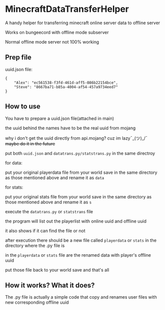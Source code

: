 # MinecraftDataTransferHelper
A handy helper for transferring minecraft online server data to offline server

Works on bungeecord with offline mode subserver

Normal offline mode server not 100% working

## Prep file
uuid.json file:
```
{
    "Alex": "ec561538-f3fd-461d-aff5-086b22154bce",
    "Steve": "8667ba71-b85a-4004-af54-457a9734eed7"
}
```

## How to use
You have to prepare a uuid.json file(attached in main)

the uuid behind the names have to be the real uuid from mojang

why i don't get the uuid directly from api.mojang?
cuz im lazy¯\_(ツ)_/¯
~~maybe do it in the future~~

put both `uuid.json` and `datatrans.py/statstrans.py` in the same directroy

for data:

put your original playerdata file from your world save in the same directory as those mentioned above and rename it as `data`

for stats:

put your original stats file from your world save in the same directory as those mentioned above and rename it as `s`

execute the `datatrans.py` or `statstrans` file

the program will list out the playerlist with online uuid and offline uuid

it also shows if it can find the file or not

after execution there should be a new file called `playerdata` or `stats` in the directory where the .py file is

in the `playerdata` or `stats` file are the renamed data with player's offline uuid

put those file back to your world save and that's all

## How it works? What it does?
The .py file is actually a simple code that copy and renames user files with new corresponding offline uuid
